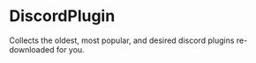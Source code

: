 # DiscordPlugin
Collects the oldest, most popular, and desired discord plugins re-downloaded for you.

